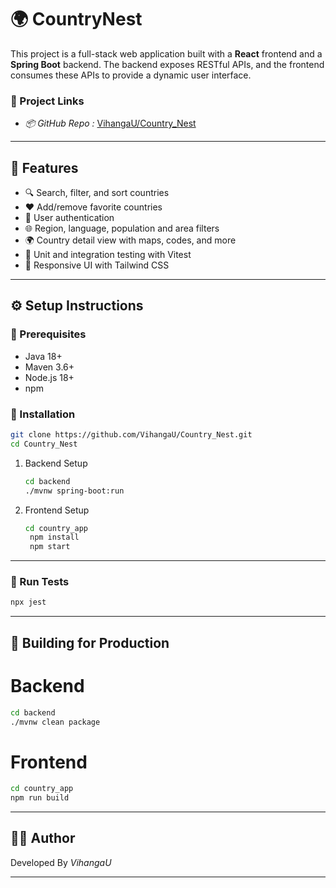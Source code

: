 # 🌍 CountryNest

This project is a full-stack web application built with a **React** frontend and a **Spring Boot** backend. The backend exposes RESTful APIs, and the frontend consumes these APIs to provide a dynamic user interface.


### 🔗 Project Links

- *📦 GitHub Repo :* [VihangaU/Country_Nest](https://github.com/VihangaU/Country_Nest.git)

---

## 📌 Features

- 🔍 Search, filter, and sort countries
- ❤ Add/remove favorite countries
- 🔐 User authentication
- 🌐 Region, language, population and area filters
- 🌍 Country detail view with maps, codes, and more
- 🧪 Unit and integration testing with Vitest
- 🧰 Responsive UI with Tailwind CSS

---

## ⚙ Setup Instructions

### 🔧 Prerequisites

- Java 18+
- Maven 3.6+
- Node.js 18+
- npm

### 🚀 Installation

```bash
git clone https://github.com/VihangaU/Country_Nest.git
cd Country_Nest
```

1. Backend Setup
    ```bash
   cd backend
    ./mvnw spring-boot:run
    ```

2. Frontend Setup
   ```bash
   cd country_app
    npm install
    npm start
    ```
---

### 🧪 Run Tests

```bash
npx jest
```

---

## 🚀 Building for Production

# Backend
```bash
cd backend
./mvnw clean package
```

# Frontend
```bash
cd country_app
npm run build
```

---

## 👨‍💻 Author

Developed By *VihangaU*

---
